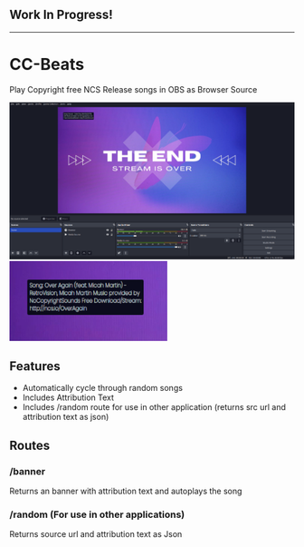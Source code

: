 ## Work In Progress!

---

# CC-Beats

Play Copyright free NCS Release songs in OBS as Browser Source

![screenshot](screenshots/obs-window.png)
![screenshot](screenshots/widget.png)

## Features

- Automatically cycle through random songs
- Includes Attribution Text
- Includes /random route for use in other application (returns src url and attribution text as json)

## Routes

### /banner

Returns an banner with attribution text and autoplays the song

### /random (For use in other applications)

Returns source url and attribution text as Json
